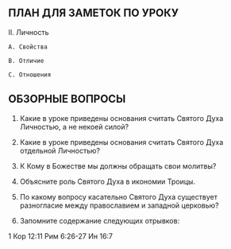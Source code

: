 ## ПЛАН ДЛЯ ЗАМЕТОК ПО УРОКУ

II. Личность

    A. Свойства

    B. Отличие

    C. Отношения




## ОБЗОРНЫЕ ВОПРОСЫ

1. Какие в уроке приведены основания считать Святого Духа Личностью, а не некоей силой?

2. Какие в уроке приведены основания считать Святого Духа отдельной Личностью?

3. К Кому в Божестве мы должны обращать свои молитвы?

4. Объясните роль Святого Духа в икономии Троицы.

5. По какому вопросу касательно Святого Духа существует разногласие между православием и западной церковью?

6. Запомните содержание следующих отрывков:

  1 Кор 12:11
  Рим 6:26-27
  Ин 16:7
